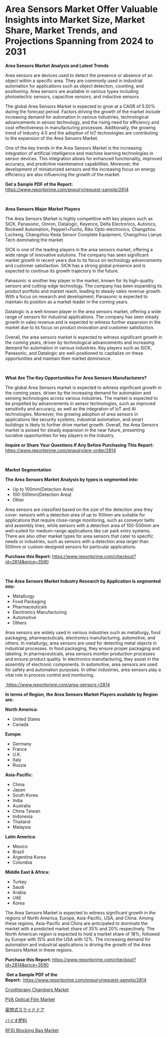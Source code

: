 <p><h1>Area Sensors Market Offer Valuable Insights into Market Size, Market Share, Market Trends, and Projections Spanning from 2024 to 2031</h1></p><p><strong>Area Sensors Market Analysis and Latest Trends</strong></p>
<p><p>Area sensors are devices used to detect the presence or absence of an object within a specific area. They are commonly used in industrial automation for applications such as object detection, counting, and positioning. Area sensors are available in various types including photoelectric sensors, capacitive sensors, and inductive sensors.</p><p>The global Area Sensors Market is expected to grow at a CAGR of 5.50% during the forecast period. Factors driving the growth of the market include increasing demand for automation in various industries, technological advancements in sensor technology, and the rising need for efficiency and cost-effectiveness in manufacturing processes. Additionally, the growing trend of Industry 4.0 and the adoption of IoT technologies are contributing to the expansion of the Area Sensors Market.</p><p>One of the key trends in the Area Sensors Market is the increasing integration of artificial intelligence and machine learning technologies in sensor devices. This integration allows for enhanced functionality, improved accuracy, and predictive maintenance capabilities. Moreover, the development of miniaturized sensors and the increasing focus on energy efficiency are also influencing the growth of the market.</p></p>
<p><strong>Get a Sample PDF of the Report:&nbsp;</strong> <a href="https://www.reportprime.com/enquiry/request-sample/2814">https://www.reportprime.com/enquiry/request-sample/2814</a></p>
<p>&nbsp;</p>
<p><strong>Area Sensors Major Market Players</strong></p>
<p><p>The Area Sensors Market is highly competitive with key players such as SICK, Panasonic, Omron, Datalogic, Keyence, Delta Electronics, Autonics, Rockwell Automation, Pepperl+Fuchs, Riko Opto-electronics, Changzhou Lucheng, Changzhou Keda Sensor Complete Equipment, Changzhou Lianye Tech dominating the market. </p><p>SICK is one of the leading players in the area sensors market, offering a wide range of innovative solutions. The company has seen significant market growth in recent years due to its focus on technology advancements and customer satisfaction. SICK has a strong global presence and is expected to continue its growth trajectory in the future.</p><p>Panasonic is another key player in the market, known for its high-quality sensors and cutting-edge technology. The company has been expanding its product portfolio and market reach, leading to steady sales revenue growth. With a focus on research and development, Panasonic is expected to maintain its position as a market leader in the coming years.</p><p>Datalogic is a well-known player in the area sensors market, offering a wide range of sensors for industrial applications. The company has seen steady growth in sales revenue and is expected to witness further expansion in the market due to its focus on product innovation and customer satisfaction.</p><p>Overall, the area sensors market is expected to witness significant growth in the coming years, driven by technological advancements and increasing demand for automation in various industries. Key players such as SICK, Panasonic, and Datalogic are well-positioned to capitalize on these opportunities and maintain their market dominance.</p></p>
<p>&nbsp;</p>
<p><strong>What Are The Key Opportunities For Area Sensors Manufacturers?</strong></p>
<p><p>The global Area Sensors market is expected to witness significant growth in the coming years, driven by the increasing demand for automation and sensing technologies across various industries. The market is expected to be propelled by advancements in sensor technologies, such as improved sensitivity and accuracy, as well as the integration of IoT and AI technologies. Moreover, the growing adoption of area sensors in applications like security systems, industrial automation, and smart buildings is likely to further drive market growth. Overall, the Area Sensors market is poised for steady expansion in the near future, presenting lucrative opportunities for key players in the industry.</p></p>
<p><strong>Inquire or Share Your Questions If Any Before Purchasing This Report:</strong> <a href="https://www.reportprime.com/enquiry/pre-order/2814">https://www.reportprime.com/enquiry/pre-order/2814</a></p>
<p>&nbsp;</p>
<p><strong>Market Segmentation</strong></p>
<p><strong>The Area Sensors Market Analysis by types is segmented into:</strong></p>
<p><ul><li>Up to 100mm(Detection Area)</li><li>100-500mm(Detection Area)</li><li>Other</li></ul></p>
<p><p>Area sensors are classified based on the size of the detection area they cover. sensors with a detection area of up to 100mm are suitable for applications that require close-range monitoring, such as conveyor belts and assembly lines, while sensors with a detection area of 100-500mm are well-suited for medium-range applications like car park entry systems. There are also other market types for area sensors that cater to specific needs or industries, such as sensors with a detection area larger than 500mm or custom-designed sensors for particular applications.</p></p>
<p><strong>Purchase this Report:&nbsp;</strong><a href="https://www.reportprime.com/checkout?id=2814&price=3590">https://www.reportprime.com/checkout?id=2814&price=3590</a></p>
<p>&nbsp;</p>
<p><strong>The Area Sensors Market Industry Research by Application is segmented into:</strong></p>
<p><ul><li>Metallurgy</li><li>Food Packaging</li><li>Pharmaceuticals</li><li>Electronics Manufacturing</li><li>Automotive</li><li>Others</li></ul></p>
<p><p>Area sensors are widely used in various industries such as metallurgy, food packaging, pharmaceuticals, electronics manufacturing, automotive, and others. In metallurgy, area sensors are used for detecting metal objects in industrial processes. In food packaging, they ensure proper packaging and labeling. In pharmaceuticals, area sensors monitor production processes and ensure product quality. In electronics manufacturing, they assist in the assembly of electronic components. In automotive, area sensors are used for safety and automation purposes. In other industries, area sensors play a vital role in process control and monitoring.</p></p>
<p><a href="https://www.reportprime.com/area-sensors-r2814">&nbsp;https://www.reportprime.com/area-sensors-r2814</a></p>
<p><strong>In terms of Region, the Area Sensors Market Players available by Region are:</strong></p>
<p>
    <p> <strong> North America: </strong>
        <ul>
            <li>United States</li>
            <li>Canada</li>
        </ul>
        </p> 
    <p> <strong> Europe: </strong>
        <ul>
            <li>Germany</li>
            <li>France</li>
            <li>U.K.</li>
            <li>Italy</li>
            <li>Russia</li>
        </ul>
        </p> 
    <p> <strong> Asia-Pacific: </strong>
        <ul>
            <li>China</li>
            <li>Japan</li>
            <li>South Korea</li>
            <li>India</li>
            <li>Australia</li>
            <li>China Taiwan</li>
            <li>Indonesia</li>
            <li>Thailand</li>
            <li>Malaysia</li>
        </ul>
        </p> 
    <p> <strong> Latin America: </strong>
        <ul>
            <li>Mexico</li>
            <li>Brazil</li>
            <li>Argentina Korea</li>
            <li>Colombia</li>
        </ul>
        </p> 
    <p> <strong> Middle East & Africa: </strong>
        <ul>
            <li>Turkey</li>
            <li>Saudi</li>
            <li>Arabia</li>
            <li>UAE</li>
            <li>Korea</li>
        </ul>
    </p>
    </p>
<p><p>The Area Sensors Market is expected to witness significant growth in the regions of North America, Europe, Asia-Pacific, USA, and China. Among these regions, Asia-Pacific and China are anticipated to dominate the market with a predicted market share of 35% and 20% respectively. The North American region is expected to hold a market share of 18%, followed by Europe with 15% and the USA with 12%. The increasing demand for automation and industrial applications is driving the growth of the Area Sensors Market in these regions.</p></p>
<p><strong>Purchase this Report: </strong><a href="https://www.reportprime.com/checkout?id=2814&price=3590">https://www.reportprime.com/checkout?id=2814&price=3590</a></p>
<p>&nbsp;<strong>Get a Sample PDF of the Report:&nbsp;&nbsp;</strong><a href="https://www.reportprime.com/enquiry/request-sample/2814">https://www.reportprime.com/enquiry/request-sample/2814</a></p>
<p><strong></strong></p>
<p><p><a href="https://www.linkedin.com/pulse/cryotherapy-chambers-market-forecast-global-trends-analysis-bpooc">Cryotherapy Chambers Market</a></p><p><a href="https://medium.com/@stewart.churchill9078/pva-optical-film-market-industry-trends-and-forecast-for-period-from-2024-to-2031-5f75a71519b1">PVA Optical Film Market</a></p><p><a href="https://github.com/DwightHuels1/Market-Research-Report-List-2/blob/main/991912527373.md">密閉式スライドドア</a></p><p><a href="https://github.com/tanyaali3/Market-Research-Report-List-2/blob/main/389755827372.md">バイオ肥料</a></p><p><a href="https://github.com/nafiafirdania/Market-Research-Report-List-1/blob/main/rfid-blocking-bag-market.md">RFID Blocking Bag Market</a></p></p>